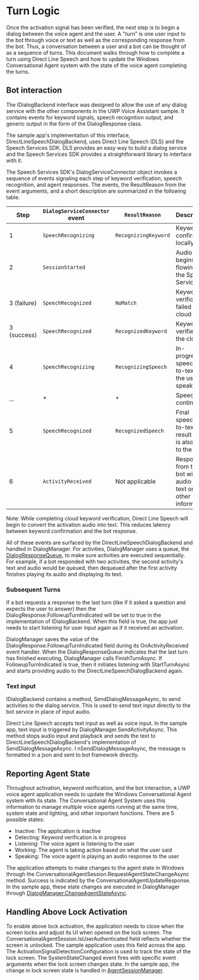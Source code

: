 # Turn Logic

Once the activation signal has been verified, the next step is to begin a dialog between the voice agent and the user. A "turn" is one user input to the bot through voice or text as well as the corresponding response from the bot. Thus, a conversation between a user and a bot can be thought of as a sequence of turns. This document walks through how to complete a turn using Direct Line Speech and how to update the Windows Conversational Agent system with the state of the voice agent completing the turns.

## Bot interaction

The IDialogBackend interface was designed to allow the use of any dialog service with the other components in the UWP Voice Assistant sample. It contains events for keyword signals, speech recognition output, and generic output in the form of the DialogResponse class.

The sample app's implementation of this interface, DirectLineSpeechDialogBackend, uses Direct Line Speech (DLS) and the Speech Services SDK. DLS provides an easy way to build a dialog service and the Speech Services SDK provides a straightforward library to interface with it.

The Speech Services SDK's DialogServiceConnector object invokes a sequence of events signaling each step of keyword verification, speech recognition, and agent responses. The events, the ResultReason from the event arguments, and a short description are summarized in the following table.

| Step | `DialogServiceConnector` event | `ResultReason` | Description |
|---|---|---|---|
| 1 | `SpeechRecognizing` | `RecognizingKeyword` | Keyword confirmed locally |
| 2 | `SessionStarted` | | Audio begins flowing to the Speech Service
| 3 (failure) | `SpeechRecognized` | `NoMatch` | Keyword verification failed in the cloud |
| 3 (success) | `SpeechRecognized` | `RecognizedKeyword` | Keyword verified in the cloud |
| 4 | `SpeechRecognizing` | `RecognizingSpeech` | In-progress speech-to-text as the user is speaking |
| ... | * | * | Speech continues |
| 5 | `SpeechRecognized` | `RecognizedSpeech` | Final speech-to-text result that is also sent to the bot |
| 6 | `ActivityReceived` | Not applicable | Response from the bot with audio and text or other information |

Note: While completing cloud keyword verification, Direct Line Speech will begin to convert the activation audio into text. This reduces latency between keyword confirmation and the bot response.

All of these events are surfaced by the DirectLineSpeechDialogBackend and handled in DialogManager. For activities, DialogManager uses a queue, the [DialogResponseQueue](https://github.com/Azure-Samples/Cognitive-Services-Voice-Assistant/blob/master/clients/csharp-uwp/UWPVoiceAssistantSample/DialogResponseQueue.cs), to make sure activities are executed sequentially. For example, if a bot responded with two activities, the second activity's text and audio would be queued, then dequeued after the first activity finishes playing its audio and displaying its text.

### Subsequent Turns

If a bot requests a response to the last turn (like if it asked a question and expects the user to answer) then the DialogResponse.FollowupTurnIndicated will be set to true in the implementation of IDialogBackend. When this field is true, the app just needs to start listening for user input again as if it received an activation.

DialogManager saves the value of the DialogResponse.FollowupTurnIndicated field during its OnActivityReceived event handler. When the DialogResponseQueue indicates that the last turn has finished executing, DialogManager calls FinishTurnAsync. If FollowupTurnIndicated is true, then it initiates listening with StartTurnAsync and starts providing audio to the DirectLineSpeechDialogBackend again.

### Text input

IDialogBackend contains a method, SendDialogMessageAsync, to send activities to the dialog service. This is used to send text input directly to the bot service in place of input audio.

Direct Line Speech accepts text input as well as voice input. In the sample app, text input is triggered by DialogManager.SendActivityAsync. This method stops audio input and playback and sends the text to DirectLineSpeechDialogBackend's implementation of SendDialogMessageAsync. I nSendDialogMessageAsync, the message is formatted in a json and sent to bot framework directly.

## Reporting Agent State

Throughout activation, keyword verification, and the bot interaction, a UWP voice agent application needs to update the Windows Conversational Agent system with its state. The Conversational Agent System uses this information to manage multiple voice agents running at the same time, system state and lighting, and other important functions. There are 5 possible states:

- Inactive: The application is inactive
- Detecting: Keyword verification is in progress
- Listening: The voice agent is listening to the user
- Working: The agent is taking action based on what the user said
- Speaking: The voice agent is playing an audio response to the user

The application attempts to make changes to the agent state in Windows through the ConversationalAgentSession.RequestAgentStateChangeAsync method. Success is indicated by the ConversationalAgentUpdateResponse. In the sample app, these state changes are executed in DialogManager through [DialogManager.ChangeAgentStateAsync](https://github.com/Azure-Samples/Cognitive-Services-Voice-Assistant/blob/master/clients/csharp-uwp/UWPVoiceAssistantSample/DialogManager.cs#L358).

## Handling Above Lock Activation

To enable above lock activation, the application needs to close when the screen locks and adjust its UI when opened on the lock screen. The ConversationalAgentSession.IsUserAuthenticated field reflects whether the screen is unlocked. The sample application uses this field across the app. The ActivationSignalDetectionConfiguration is used to track the state of the lock screen. The SystemStateChanged event fires with specific event arguments when the lock screen changes state. In the sample app, the change in lock screen state is handled in [AgentSessionManager](https://github.com/Azure-Samples/Cognitive-Services-Voice-Assistant/blob/master/clients/csharp-uwp/UWPVoiceAssistantSample/AgentSessionManager.cs#L48).